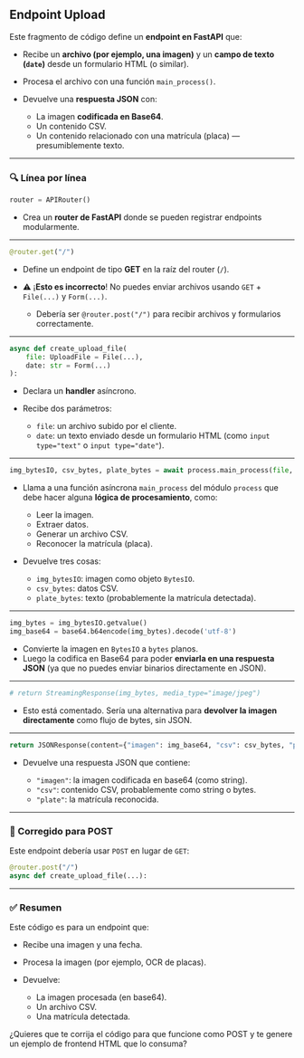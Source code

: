 ## Endpoint  Upload

Este fragmento de código define un **endpoint en FastAPI** que:

* Recibe un **archivo (por ejemplo, una imagen)** y un **campo de texto (`date`)** desde un formulario HTML (o similar).
* Procesa el archivo con una función `main_process()`.
* Devuelve una **respuesta JSON** con:

  * La imagen **codificada en Base64**.
  * Un contenido CSV.
  * Un contenido relacionado con una matrícula (placa) — presumiblemente texto.

---

### 🔍 Línea por línea

```python
router = APIRouter()
```

* Crea un **router de FastAPI** donde se pueden registrar endpoints modularmente.

---

```python
@router.get("/")
```

* Define un endpoint de tipo **GET** en la raíz del router (`/`).
* ⚠️ ¡**Esto es incorrecto**! No puedes enviar archivos usando `GET` + `File(...)` y `Form(...)`.

  * Debería ser `@router.post("/")` para recibir archivos y formularios correctamente.

---

```python
async def create_upload_file(
    file: UploadFile = File(...), 
    date: str = Form(...)
):
```

* Declara un **handler** asíncrono.
* Recibe dos parámetros:

  * `file`: un archivo subido por el cliente.
  * `date`: un texto enviado desde un formulario HTML (como `input type="text"` o `input type="date"`).

---

```python
img_bytesIO, csv_bytes, plate_bytes = await process.main_process(file, date)
```

* Llama a una función asíncrona `main_process` del módulo `process` que debe hacer alguna **lógica de procesamiento**, como:

  * Leer la imagen.
  * Extraer datos.
  * Generar un archivo CSV.
  * Reconocer la matrícula (placa).
* Devuelve tres cosas:

  * `img_bytesIO`: imagen como objeto `BytesIO`.
  * `csv_bytes`: datos CSV.
  * `plate_bytes`: texto (probablemente la matrícula detectada).

---

```python
img_bytes = img_bytesIO.getvalue()
img_base64 = base64.b64encode(img_bytes).decode('utf-8')
```

* Convierte la imagen en `BytesIO` a `bytes` planos.
* Luego la codifica en Base64 para poder **enviarla en una respuesta JSON** (ya que no puedes enviar binarios directamente en JSON).

---

```python
# return StreamingResponse(img_bytes, media_type="image/jpeg")
```

* Esto está comentado. Sería una alternativa para **devolver la imagen directamente** como flujo de bytes, sin JSON.

---

```python
return JSONResponse(content={"imagen": img_base64, "csv": csv_bytes, "plate": plate_bytes})
```

* Devuelve una respuesta JSON que contiene:

  * `"imagen"`: la imagen codificada en base64 (como string).
  * `"csv"`: contenido CSV, probablemente como string o bytes.
  * `"plate"`: la matrícula reconocida.

---

### 🔧 Corregido para POST

Este endpoint debería usar `POST` en lugar de `GET`:

```python
@router.post("/")
async def create_upload_file(...):
```

---

### ✅ Resumen

Este código es para un endpoint que:

* Recibe una imagen y una fecha.
* Procesa la imagen (por ejemplo, OCR de placas).
* Devuelve:

  * La imagen procesada (en base64).
  * Un archivo CSV.
  * Una matrícula detectada.

¿Quieres que te corrija el código para que funcione como POST y te genere un ejemplo de frontend HTML que lo consuma?
